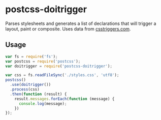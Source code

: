 # postcss-doitrigger

Parses stylesheets and generates a list of declarations that will trigger a
layout, paint or composite. Uses data from [csstriggers.com](http://csstriggers.com/).

## Usage

```javascript
var fs = require('fs');
var postcss = require('postcss');
var doitrigger = require('postcss-doitrigger');

var css = fs.readFileSync('./styles.css', 'utf8');
postcss()
  .use(doitrigger())
  .process(css)
  .then(function (result) {
    result.messages.forEach(function (message) {
      console.log(message);
    })
});
```
